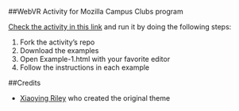 
##WebVR Activity for Mozilla Campus Clubs program

[Check the activity in this link](https://mozillacampusclubs.github.io/Build-a-Virtual-World/) and run it by doing the following steps:
<ol>
<li>Fork the activity’s repo</li>
<li>Download the examples</li>
<li>Open Example-1.html with your favorite editor</li>
<li>Follow the instructions in each example</li>
</ol>


##Credits
- [Xiaoying Riley](https://twitter.com/3rdwave_themes) who created the original theme
